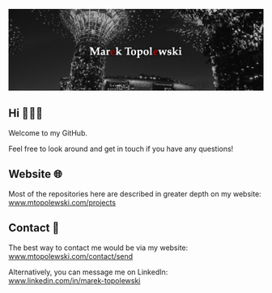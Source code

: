 ![banner](https://github.com/marektopolewski/marektopolewski/blob/master/banner.png)

## Hi 🙋🏼‍♂️

Welcome to my GitHub.

Feel free to look around and get in touch if you have any questions!


## Website 🌐

Most of the repositories here are described in greater depth on my website: www.mtopolewski.com/projects


## Contact 📲

The best way to contact me would be via my website: www.mtopolewski.com/contact/send

Alternatively, you can message me on LinkedIn: www.linkedin.com/in/marek-topolewski
